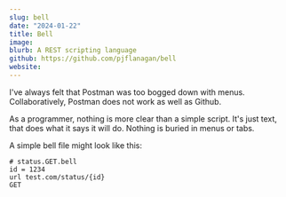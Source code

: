 ```yaml
---
slug: bell
date: "2024-01-22"
title: Bell
image: 
blurb: A REST scripting language
github: https://github.com/pjflanagan/bell
website: 
---
```


I've always felt that Postman was too bogged down with menus. Collaboratively, Postman does not work as well as Github.

As a programmer, nothing is more clear than a simple script. It's just text, that does what it says it will do. Nothing is buried in menus or tabs.

A simple bell file might look like this:

```
# status.GET.bell
id = 1234
url test.com/status/{id}
GET
```
